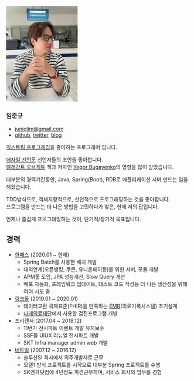 <img src="20220925_songdo.JPG" width="195" height="260">

### 임준규
* juniqlim@gmail.com
* [github](https://github.com/juniqlim), [twitter](https://twitter.com/juniq1im), [blog](https://juniq.tistory.com)

[익스트림 프로그래밍](https://en.wikipedia.org/wiki/Extreme_programming)을 좋아하는 프로그래머 입니다.  

[애자일 선언문](https://agilemanifesto.org/iso/ko/manifesto.html) 선언자들의 조언을 좋아합니다.  
[엘레강트 오브젝트](https://www.aladin.co.kr/shop/wproduct.aspx?ItemId=258374007) 책과 저자인
[Yegor Bugayenko](https://www.yegor256.com/)의 영향을 많이 받았습니다. 

대부분의 경력기간동안, Java, Spring(Boot), RDB로 애플리케이션 서버 만드는 일을 해왔습니다.

TDD방식으로, 객체지향적으로, 선언적으로 프로그래밍하는 것을 좋아합니다.  
프로그램을 만드는 더 나은 방법을 고민하다가 찾은, 현재 저의 답입니다.

언제나 즐겁게 프로그래밍하는 것이, 단기적/장기적 목표입니다.
 
## 경력

* [한패스](https://hanpass.com) (2020.01 ~ 현재)
  * Spring Batch를 사용한 배치 개발
  * 대외연계(오픈뱅킹, 쿠콘, 유니온페이등)를 위한 서버, 모듈 개발
  * APM툴 도입, JPA 성능개선, Slow Query 개선
  * 배포 자동화, 프레임워크 업데이트, 테스트 코드 작성등 더 나은 생산성을 위해 여러 시도 중
* [링크올](https://www.rocketpunch.com/companies/linkall) (2019.01 ~ 2020.01)
  * 데이터교환 국제표준(FHIR)을 만족하는 [EMR](https://namu.wiki/w/EMR)(의료기록시스템) 초기설계
  * [나래의료재단](https://booking.naraemedic.com/medical/supplies/)에서 사용할 검진프로그램 개발 
* 프리랜서 (2017.04 ~ 2018.12)
  * 11번가 전시파트 이벤트 개발 유지보수
  * SSF몰 UIUX 리뉴얼 전시파트 개발
  * SKT Infra manager admin web 개발 
* [네트빌](https://www.netville.co.kr/) (2007.12 ~ 2016.12)
  * 솔루션SI 회사에서 외주개발자로 근무
  * 모델1 방식 프로젝트를 시작으로 대부분 Spring 프로젝트를 수행
  * SK엔카닷컴에 4년정도 파견근무하며, 서비스 회사의 업무를 경험


